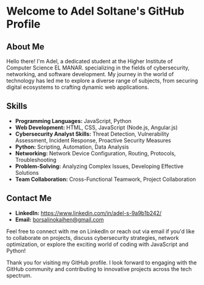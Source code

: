 


# Welcome to Adel Soltane's GitHub Profile

## About Me

Hello there! I'm Adel, a dedicated student at the Higher Institute of Computer Science EL MANAR. specializing in the fields of cybersecurity, networking, and software development.
My journey in the world of technology has led me to explore a diverse range of subjects, from securing digital ecosystems to crafting dynamic web applications.


## Skills

- **Programming Languages:** JavaScript, Python
- **Web Development:** HTML, CSS, JavaScript (Node.js, Angular.js)
- **Cybersecurity Analyst Skills:** Threat Detection, Vulnerability Assessment, Incident Response, Proactive Security Measures
- **Python:** Scripting, Automation, Data Analysis
- **Networking:** Network Device Configuration, Routing, Protocols, Troubleshooting
- **Problem-Solving:** Analyzing Complex Issues, Developing Effective Solutions
- **Team Collaboration:** Cross-Functional Teamwork, Project Collaboration


## Contact Me

- **LinkedIn:** https://www.linkedin.com/in/adel-s-9a9b1b242/
- **Email:** borsalinokaihen@gmail.com

Feel free to connect with me on LinkedIn or reach out via email if you'd like to collaborate on projects, discuss cybersecurity strategies, network optimization, or explore the exciting world of coding with JavaScript and Python!

Thank you for visiting my GitHub profile. I look forward to engaging with the GitHub community and contributing to innovative projects across the tech spectrum.

